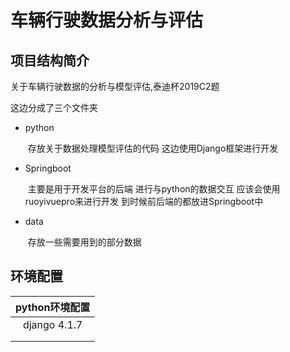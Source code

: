 # 车辆行驶数据分析与评估



## 项目结构简介

关于车辆行驶数据的分析与模型评估,泰迪杯2019C2题

这边分成了三个文件夹

- python 

  ​	存放关于数据处理模型评估的代码 这边使用Django框架进行开发 

- Springboot 

  ​	主要是用于开发平台的后端 进行与python的数据交互  应该会使用ruoyivuepro来进行开发 到时候前后端的都放进Springboot中

- data	

  ​	存放一些需要用到的部分数据



## 环境配置



| python环境配置 |
| :------------: |
|  django 4.1.7  |
|                |
|                |


